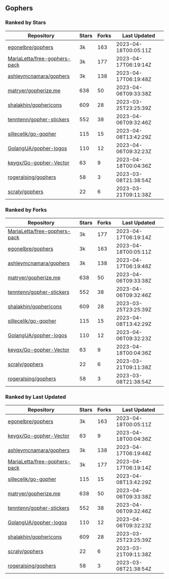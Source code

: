 ## Gophers

### Ranked by Stars

| Repository | Stars | Forks | Last Updated |
|------------|-------|-------|--------------|
| [egonelbre/gophers](https://github.com/egonelbre/gophers) | 3k | 163 | 2023-04-18T00:05:11Z |
| [MariaLetta/free-gophers-pack](https://github.com/MariaLetta/free-gophers-pack) | 3k | 177 | 2023-04-17T06:19:14Z |
| [ashleymcnamara/gophers](https://github.com/ashleymcnamara/gophers) | 3k | 138 | 2023-04-17T06:19:48Z |
| [matryer/gopherize.me](https://github.com/matryer/gopherize.me) | 638 | 50 | 2023-04-06T09:33:38Z |
| [shalakhin/gophericons](https://github.com/shalakhin/gophericons) | 609 | 28 | 2023-03-25T23:25:39Z |
| [tenntenn/gopher-stickers](https://github.com/tenntenn/gopher-stickers) | 552 | 38 | 2023-04-06T09:32:46Z |
| [sillecelik/go-gopher](https://github.com/sillecelik/go-gopher) | 115 | 15 | 2023-04-08T13:42:29Z |
| [GolangUA/gopher-logos](https://github.com/GolangUA/gopher-logos) | 110 | 12 | 2023-04-06T09:32:23Z |
| [keygx/Go-gopher-Vector](https://github.com/keygx/Go-gopher-Vector) | 63 | 9 | 2023-04-18T00:04:36Z |
| [rogeralsing/gophers](https://github.com/rogeralsing/gophers) | 58 | 3 | 2023-03-08T21:38:54Z |
| [scraly/gophers](https://github.com/scraly/gophers) | 22 | 6 | 2023-03-21T09:11:38Z |

### Ranked by Forks

| Repository | Stars | Forks | Last Updated |
|------------|-------|-------|--------------|
| [MariaLetta/free-gophers-pack](https://github.com/MariaLetta/free-gophers-pack) | 3k | 177 | 2023-04-17T06:19:14Z |
| [egonelbre/gophers](https://github.com/egonelbre/gophers) | 3k | 163 | 2023-04-18T00:05:11Z |
| [ashleymcnamara/gophers](https://github.com/ashleymcnamara/gophers) | 3k | 138 | 2023-04-17T06:19:48Z |
| [matryer/gopherize.me](https://github.com/matryer/gopherize.me) | 638 | 50 | 2023-04-06T09:33:38Z |
| [tenntenn/gopher-stickers](https://github.com/tenntenn/gopher-stickers) | 552 | 38 | 2023-04-06T09:32:46Z |
| [shalakhin/gophericons](https://github.com/shalakhin/gophericons) | 609 | 28 | 2023-03-25T23:25:39Z |
| [sillecelik/go-gopher](https://github.com/sillecelik/go-gopher) | 115 | 15 | 2023-04-08T13:42:29Z |
| [GolangUA/gopher-logos](https://github.com/GolangUA/gopher-logos) | 110 | 12 | 2023-04-06T09:32:23Z |
| [keygx/Go-gopher-Vector](https://github.com/keygx/Go-gopher-Vector) | 63 | 9 | 2023-04-18T00:04:36Z |
| [scraly/gophers](https://github.com/scraly/gophers) | 22 | 6 | 2023-03-21T09:11:38Z |
| [rogeralsing/gophers](https://github.com/rogeralsing/gophers) | 58 | 3 | 2023-03-08T21:38:54Z |

### Ranked by Last Updated

| Repository | Stars | Forks | Last Updated |
|------------|-------|-------|--------------|
| [egonelbre/gophers](https://github.com/egonelbre/gophers) | 3k | 163 | 2023-04-18T00:05:11Z |
| [keygx/Go-gopher-Vector](https://github.com/keygx/Go-gopher-Vector) | 63 | 9 | 2023-04-18T00:04:36Z |
| [ashleymcnamara/gophers](https://github.com/ashleymcnamara/gophers) | 3k | 138 | 2023-04-17T06:19:48Z |
| [MariaLetta/free-gophers-pack](https://github.com/MariaLetta/free-gophers-pack) | 3k | 177 | 2023-04-17T06:19:14Z |
| [sillecelik/go-gopher](https://github.com/sillecelik/go-gopher) | 115 | 15 | 2023-04-08T13:42:29Z |
| [matryer/gopherize.me](https://github.com/matryer/gopherize.me) | 638 | 50 | 2023-04-06T09:33:38Z |
| [tenntenn/gopher-stickers](https://github.com/tenntenn/gopher-stickers) | 552 | 38 | 2023-04-06T09:32:46Z |
| [GolangUA/gopher-logos](https://github.com/GolangUA/gopher-logos) | 110 | 12 | 2023-04-06T09:32:23Z |
| [shalakhin/gophericons](https://github.com/shalakhin/gophericons) | 609 | 28 | 2023-03-25T23:25:39Z |
| [scraly/gophers](https://github.com/scraly/gophers) | 22 | 6 | 2023-03-21T09:11:38Z |
| [rogeralsing/gophers](https://github.com/rogeralsing/gophers) | 58 | 3 | 2023-03-08T21:38:54Z |

